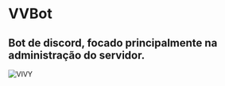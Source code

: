 # VVBot

## Bot de discord, focado principalmente na administração do servidor.
![VIVY](https://cdn.discordapp.com/attachments/784542362813988904/882666079913136158/VivyHappy1.png)